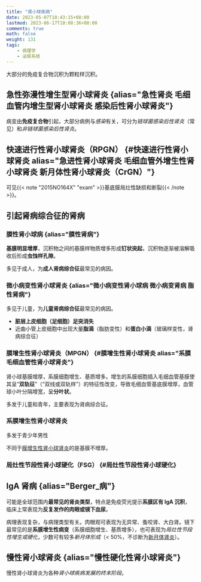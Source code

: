 ```yaml
---
title: "肾小球疾病"
date: 2023-05-07T18:43:15+08:00
lastmod: 2023-06-17T10:08:36+08:00
comments: true
math: false
weight: 131
tags:
    - 病理学
    - 泌尿系统
---
```


<!--more-->

大部分的免疫复合物沉积为颗粒样沉积。

## 急性弥漫性增生型肾小球肾炎 {alias="急性肾炎 毛细血管内增生型肾小球肾炎 感染后性肾小球肾炎"}

病变由**免疫复合物**引起，大部分病例与*感染*有关，可分为*链球菌感染后性肾炎*（常见）和*非链球菌感染后性肾炎*。

## 快速进行性肾小球肾炎（RPGN） {#快速进行性肾小球肾炎 alias="急进性肾小球肾炎 毛细血管外增生性肾小球肾炎 新月体性肾小球肾炎（CrGN）"}

可见{{< note "2015NO164X" "exam" >}}基底膜局灶性缺损和断裂{{< /note >}}。

## 引起肾病综合征的肾病

### 膜性肾小球病 {alias="膜性肾病"}

**基膜明显增厚**，沉积物之间的基膜样物质增多形成**钉状突起**，沉积物逐渐被溶解吸收后形成**虫蚀样孔隙**。

多见于成人，为**成人肾病综合征**最常见的病因。

### 微小病变性肾小球肾炎 {alias="微小病变性肾小球病 微小病变肾病 脂性肾病"}

多见于儿童，为**儿童肾病综合征**最常见的病因。

- **脏层上皮细胞（足细胞）足突消失**
- 近曲小管上皮细胞中出现大量**脂滴**（脂肪变性）和**蛋白小滴**（玻璃样变性，肾病综合征）

### 膜增生性肾小球肾炎（MPGN） {#膜增生性肾小球肾炎 alias="系膜毛细血管性肾小球肾炎"}

肾小球基膜增厚，系膜细胞增生、基质增多。增生的系膜细胞插入毛细血管基膜使其呈“**双轨征**”（“双线或双轨样”）的特征性改变，导致毛细血管基底膜增厚，血管球小叶分隔增宽，呈**分叶状**。

多发于儿童和青年，主要表现为肾病综合征。

### 系膜增生性肾小球肾炎

多发于青少年男性

不同于[膜增生性肾小球肾炎](#膜增生性肾小球肾炎)的是基膜不增厚。

### 局灶性节段性肾小球硬化（FSG） {#局灶性节段性肾小球硬化}

## IgA 肾病 {alias="Berger\_病"}

可能是全球范围内**最常见的肾炎类型**，特点是免疫荧光提示**系膜区有 IgA 沉积**，临床上常表现为**反复发作的肉眼或镜下血尿**。

病理表现复杂，与病理类型有关。肉眼观可表现为无异常、蚤咬肾、大白肾。镜下最常见的是**系膜增生性病变**（系膜细胞增生、基质增多），也可表现为*局灶性节段性增生或硬化*，少数可有较多*新月体形成*（\< 50%，不诊断为[新月体肾炎](#快速进行性肾小球肾炎)）。

## 慢性肾小球肾炎 {alias="慢性硬化性肾小球肾炎"}

慢性肾小球肾炎为各种*肾小球疾病发展的终末阶段*。
